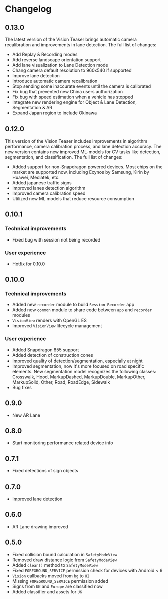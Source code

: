 # Changelog

## 0.13.0

The latest version of the Vision Teaser brings automatic camera recalibration and improvements in lane detection. The full list of changes:

- Add Replay & Recording modes 
- Add reverse landscape orientation support
- Add lane visualization to Lane Detection mode
- Chang camera default resolution to 960x540 if supported
- Improve lane detection
- Introduce automatic camera recalibration
- Stop sending some inaccurate events until the camera is calibrated
- Fix bug that prevented new China users authorization
- Fix bug with speed estimation when a vehicle has stopped
- Integrate new rendering engine for Object & Lane Detection, Segmentation & AR
- Expand Japan region to include Okinawa

## 0.12.0
This version of the Vision Teaser includes improvements in algorithm performance, camera calibration process, 
and lane detection accuracy. 
The new version contains new improved ML-models for CV tasks like detection, segmentation, and classification. 
The full list of changes:

- Added support for non-Snapdragon powered devices. Most chips on the market are supported now,
including Exynos by Samsung, Kirin by Huawei, Mediatek, etc.
- Added japanese traffic signs 
- Improved lanes detection algorithm
- Improved camera calibration speed
- Utilized new ML models that reduce resource consumption

## 0.10.1

### Technical improvements

- Fixed bug with session not being recorded

### User experience

- Hotfix for 0.10.0 

## 0.10.0

### Technical improvements

- Added new `recorder` module to build `Session Recorder` app
- Added new `common` module to share code between `app` and `recorder` modules
- `VisionView` renders with OpenGL ES
- Improved `VisionView` lifecycle management

### User experience

- Added Snapdragon 855 support
- Added detection of construction cones
- Improved quality of detection/segmentation, especially at night
- Improved segmentation, now it's more focused on road specific elements. New segmentation model recognizes the following classes: Crosswalk, Hood, MarkupDashed, MarkupDouble, MarkupOther, MarkupSolid, Other, Road, RoadEdge, Sidewalk
- Bug fixes

## 0.9.0

- New AR Lane

## 0.8.0

- Start monitoring performance related device info

## 0.7.1

- Fixed detections of sign objects

## 0.7.0

- Improved lane detection

## 0.6.0

- AR Lane drawing improved

## 0.5.0

- Fixed collision bound calculation in `SafetyModeView`
- Removed draw distance logic from `SafetyModeView`
- Added `clean()` method to `SafetyModeView`
- Fixed `FOREGROUND_SERVICE` permission check for devices with Android < 9
- `Vision` callbacks moved from `bg` to `UI`
- Missing `FOREGROUND_SERVICE` permission added
- Signs from `UK` and `Europe` are classified now
- Added classifier and assets for `UK`
